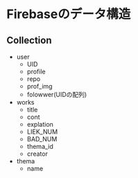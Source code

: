 # Firebaseのデータ構造

## Collection

- user
  - UID
  - profile
  - repo
  - prof_img
  - folowwer(UIDの配列)
- works
  - title
  - cont
  - explation
  - LIEK_NUM
  - BAD_NUM
  - thema_id
  - creator
- thema
  - name

